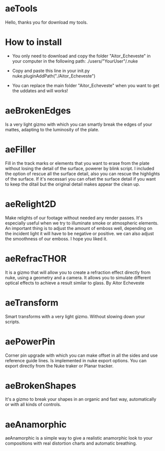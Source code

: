 # aeTools


Hello, thanks you for download my tools.

# How to install

- You only need to download and copy the folder "Aitor_Echeveste" in your computer in the following path: ./users/"YourUser"/.nuke

- Copy and paste this line in your init.py
  nuke.pluginAddPath("./Aitor_Echeveste")

- You can replace the main folder "Aitor_Echeveste" when you want to get the uddates and will works!



# aeBrokenEdges
Is a very light gizmo with which you can smartly break the edges of your mattes, adapting to the luminosity of the plate.


# aeFiller
Fill in the track marks or elements that you want to erase from the plate without losing the detail of the surface, powerer by blink script. I included the option of rescue all the surface detail, also you can rescue the highlights of the surface. If it's necessari you can ofset the surface detail if you want to keep the ditail but the original detail makes appear the clean up.

# aeRelight2D
Make relights of our footage without needed any render passes. It's especially useful when we try to illuminate smoke or atmospheric elements. An important thing is to adjust the amount of emboss well, depending on the incident light it will have to be negative or positive. we can also adjust the smoothness of our emboss. I hope you liked it.


# aeRefracTHOR
It is a gizmo that will allow you to create a refraction effect directly from nuke, using a geometry and a camera. It allows you to simulate different optical effects to achieve a result similar to glass. By Aitor Echeveste

# aeTransform
Smart transforms with a very light gizmo. Without slowing down your scripts.

# aePowerPin
Corner pin upgrade with which you can make offset in all the sides and use reference guide lines. Is implemented in nuke export options. You can export directly from the Nuke traker or Planar tracker.

# aeBrokenShapes
It's a gizmo to break your shapes in an organic and fast way, automatically or with all kinds of controls.

# aeAnamorphic
aeAnamorphic is a simple way to give a realistic anamorphic look to your compositions with real distortion charts and automatic breathing.
